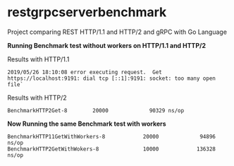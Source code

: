 # restgrpcserverbenchmark
Project comparing REST HTTP/1.1 and HTTP/2 and gRPC with Go Language

**Running Benchmark test without workers on HTTP/1.1 and HTTP/2**

Results with HTTP/1.1
```
2019/05/26 18:10:08 error executing request.  Get https://localhost:9191: dial tcp [::1]:9191: socket: too many open file`
```

Results with HTTP/2
```
BenchmarkHTTP2Get-8        20000             90329 ns/op
```

**Now Running the same Benchmark test with workers**
```
BenchmarkHTTP11GetWithWorkers-8            20000             94896 ns/op
BenchmarkHTTP2GetWithWokers-8              10000            136328 ns/op
```
